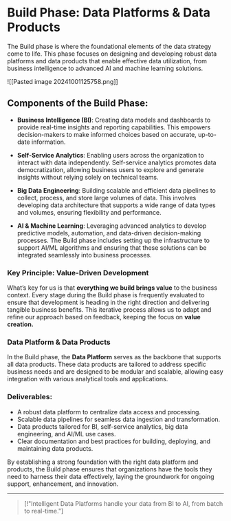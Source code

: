 # Build Phase: Data Platforms & Data Products

The Build phase is where the foundational elements of the data strategy come to life. This phase focuses on designing and developing robust data platforms and data products that enable effective data utilization, from business intelligence to advanced AI and machine learning solutions.

![[Pasted image 20241001125758.png]]

## Components of the Build Phase:
- **Business Intelligence (BI)**: Creating data models and dashboards to provide real-time insights and reporting capabilities. This empowers decision-makers to make informed choices based on accurate, up-to-date information.
  
- **Self-Service Analytics**: Enabling users across the organization to interact with data independently. Self-service analytics promotes data democratization, allowing business users to explore and generate insights without relying solely on technical teams.

- **Big Data Engineering**: Building scalable and efficient data pipelines to collect, process, and store large volumes of data. This involves developing data architecture that supports a wide range of data types and volumes, ensuring flexibility and performance.

- **AI & Machine Learning**: Leveraging advanced analytics to develop predictive models, automation, and data-driven decision-making processes. The Build phase includes setting up the infrastructure to support AI/ML algorithms and ensuring that these solutions can be integrated seamlessly into business processes.
### Key Principle: Value-Driven Development 
What’s key for us is that **everything we build brings value** to the business context. Every stage during the Build phase is frequently evaluated to ensure that development is heading in the right direction and delivering tangible business benefits. This iterative process allows us to adapt and refine our approach based on feedback, keeping the focus on **value creation.**
### Data Platform & Data Products
In the Build phase, the **Data Platform** serves as the backbone that supports all data products. These data products are tailored to address specific business needs and are designed to be modular and scalable, allowing easy integration with various analytical tools and applications.

### Deliverables:
- A robust data platform to centralize data access and processing.
- Scalable data pipelines for seamless data ingestion and transformation.
- Data products tailored for BI, self-service analytics, big data engineering, and AI/ML use cases.
- Clear documentation and best practices for building, deploying, and maintaining data products.

By establishing a strong foundation with the right data platform and products, the Build phase ensures that organizations have the tools they need to harness their data effectively, laying the groundwork for ongoing support, enhancement, and innovation.

---

> [!"Intelligent Data Platforms handle your data from BI to AI, from batch to real-time."]

